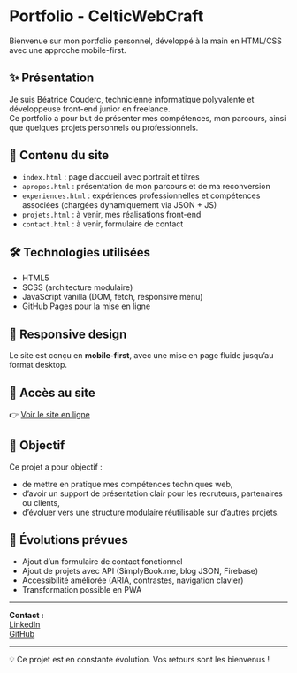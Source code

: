 # Portfolio - CelticWebCraft

Bienvenue sur mon portfolio personnel, développé à la main en HTML/CSS avec une approche mobile-first.

## ✨ Présentation

Je suis Béatrice Couderc, technicienne informatique polyvalente et développeuse front-end junior en freelance.  
Ce portfolio a pour but de présenter mes compétences, mon parcours, ainsi que quelques projets personnels ou professionnels.

## 📁 Contenu du site

- `index.html` : page d’accueil avec portrait et titres
- `apropos.html` : présentation de mon parcours et de ma reconversion
- `experiences.html` : expériences professionnelles et compétences associées (chargées dynamiquement via JSON + JS)
- `projets.html` : à venir, mes réalisations front-end
- `contact.html` : à venir, formulaire de contact

## 🛠️ Technologies utilisées

- HTML5
- SCSS (architecture modulaire)
- JavaScript vanilla (DOM, fetch, responsive menu)
- GitHub Pages pour la mise en ligne

## 📱 Responsive design

Le site est conçu en **mobile-first**, avec une mise en page fluide jusqu’au format desktop.

## 🔗 Accès au site

👉 [Voir le site en ligne](https://bcouderc.github.io/celticwebcraft/)

## 📌 Objectif

Ce projet a pour objectif :
- de mettre en pratique mes compétences techniques web,
- d’avoir un support de présentation clair pour les recruteurs, partenaires ou clients,
- d’évoluer vers une structure modulaire réutilisable sur d’autres projets.

## 🚧 Évolutions prévues

- Ajout d’un formulaire de contact fonctionnel
- Ajout de projets avec API (SimplyBook.me, blog JSON, Firebase)
- Accessibilité améliorée (ARIA, contrastes, navigation clavier)
- Transformation possible en PWA

---

**Contact :**  
[LinkedIn](https://www.linkedin.com/in/beatrice-couderc)  
[GitHub](https://github.com/bcouderc)

---

💡 Ce projet est en constante évolution. Vos retours sont les bienvenus !

